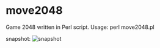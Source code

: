 # move2048
Game 2048 written in Perl script.
Usage: perl move2048.pl

snapshot:
  ![snapshot](https://github.com/stephen0921/move2048.git/snapshot.PNG)
